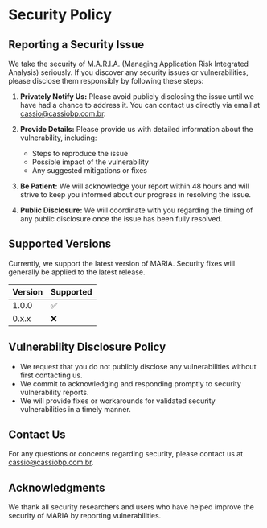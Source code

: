 # Security Policy

## Reporting a Security Issue

We take the security of M.A.R.I.A. (Managing Application Risk Integrated Analysis) seriously. If you discover any security issues or vulnerabilities, please disclose them responsibly by following these steps:

1. **Privately Notify Us:** Please avoid publicly disclosing the issue until we have had a chance to address it. You can contact us directly via email at [cassio@cassiobp.com.br](mailto:cassio@cassiobp.com.br).

2. **Provide Details:** Please provide us with detailed information about the vulnerability, including:
   - Steps to reproduce the issue
   - Possible impact of the vulnerability
   - Any suggested mitigations or fixes

3. **Be Patient:** We will acknowledge your report within 48 hours and will strive to keep you informed about our progress in resolving the issue.

4. **Public Disclosure:** We will coordinate with you regarding the timing of any public disclosure once the issue has been fully resolved.

## Supported Versions

Currently, we support the latest version of MARIA. Security fixes will generally be applied to the latest release.

| Version | Supported          |
| ------- | ------------------ |
| 1.0.0   | :white_check_mark: |
| 0.x.x   | :x:                |

## Vulnerability Disclosure Policy

- We request that you do not publicly disclose any vulnerabilities without first contacting us.
- We commit to acknowledging and responding promptly to security vulnerability reports.
- We will provide fixes or workarounds for validated security vulnerabilities in a timely manner.

## Contact Us

For any questions or concerns regarding security, please contact us at [cassio@cassiobp.com.br](mailto:cassio@cassiobp.com.br).

## Acknowledgments

We thank all security researchers and users who have helped improve the security of MARIA by reporting vulnerabilities.
